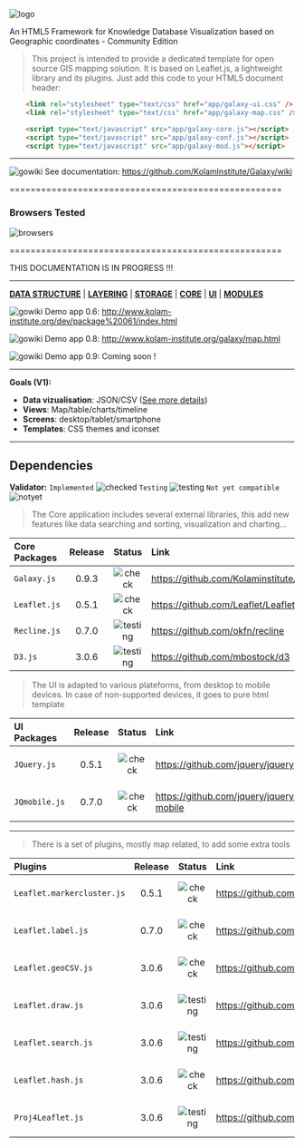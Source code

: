 ![logo](http://www.kolam-institute.org/images/galaxy1logo.jpg)

An HTML5 Framework for Knowledge Database Visualization based on Geographic coordinates - Community Edition

> This project is intended to provide a dedicated template for open source GIS mapping solution. 
> It is based on Leaflet.js, a lightweight library and its plugins. Just add this code to your HTML5 document header:

```html
    <link rel="stylesheet" type="text/css" href="app/galaxy-ui.css" />
    <link rel="stylesheet" type="text/css" href="app/galaxy-map.css" />
```

```html
    <script type="text/javascript" src="app/galaxy-core.js"></script>
    <script type="text/javascript" src="app/galaxy-conf.js"></script>
    <script type="text/javascript" src="app/galaxy-mod.js"></script>
```

***

![gowiki](http://www.vpul.upenn.edu/gic/images/arrow2.gif)   See documentation: https://github.com/KolamInstitute/Galaxy/wiki

====================================================

### Browsers Tested ###

![browsers](http://www.webapptesting.com/wp-content/uploads/2012/12/Mobile-Browsers.jpg)

====================================================

THIS DOCUMENTATION IS IN PROGRESS !!!
* * *
[**DATA STRUCTURE**](https://github.com/KolamInstitute/Galaxy-/wiki/Development-plan) | [**LAYERING**](https://github.com/KolamInstitute/Galaxy-/wiki/Development-plan) | [**STORAGE**](https://github.com/KolamInstitute/Galaxy-/wiki/Development-plan) | [**CORE**](https://github.com/KolamInstitute/Galaxy-/wiki/Development-plan) | [**UI**](https://github.com/KolamInstitute/Galaxy-/wiki/Development-plan) | [**MODULES**](https://github.com/KolamInstitute/Galaxy-/wiki/Development-plan)

![gowiki](http://www.vpul.upenn.edu/gic/images/arrow2.gif)   Demo app 0.6: http://www.kolam-institute.org/dev/package%20061/index.html

![gowiki](http://www.vpul.upenn.edu/gic/images/arrow2.gif)   Demo app 0.8: http://www.kolam-institute.org/galaxy/map.html

![gowiki](http://www.vpul.upenn.edu/gic/images/arrow2.gif)   Demo app 0.9: Coming soon !
* * *
**Goals (V1):**
* **Data vizualisation**: JSON/CSV ([See more details](https://github.com/KolamInstitute/Galaxy-/wiki/GeoJson-specifications))
* **Views**: Map/table/charts/timeline
* **Screens**: desktop/tablet/smartphone
* **Templates**: CSS themes and iconset

***

Dependencies 
------------

**Validator:** 
`Implemented` ![checked](http://www.digium.com/sites/digium/files/icon-green-check.png)
`Testing` ![testing](http://www.onlinecjc.ca/webfiles/images/icons/cog_add.png)
`Not yet compatible` ![notyet](http://www.whosarrested.com/images/error.png)

> The Core application includes several external libraries, 
this add new features like data searching and sorting, visualization and charting...

| Core Packages| Release | Status  | Link | Comments |
|:-------------|:-------:|:-------:|:-----|:---------|
| `Galaxy.js`  |0.9.3    |![check](http://www.digium.com/sites/digium/files/icon-green-check.png) | https://github.com/Kolaminstitute/Galaxy | UI engine |
| `Leaflet.js` |0.5.1    |![check](http://www.digium.com/sites/digium/files/icon-green-check.png) | https://github.com/Leaflet/Leaflet| Map view engine |
| `Recline.js` |0.7.0    |![testing](http://www.onlinecjc.ca/webfiles/images/icons/cog_add.png)   | https://github.com/okfn/recline | Data bind engine |
| `D3.js`      |3.0.6    |![testing](http://www.onlinecjc.ca/webfiles/images/icons/cog_add.png)   | https://github.com/mbostock/d3 | Data view engine |

> The UI is adapted to various plateforms, from desktop to mobile devices. In case of non-supported devices, it goes
to pure html template

| UI Packages  | Release | Status  | Link | Comments |
|:-------------|:-------:|:-------:|:-----|:---------|
| `JQuery.js` |0.5.1     |![check](http://www.digium.com/sites/digium/files/icon-green-check.png) | https://github.com/jquery/jquery | no comments yet |
| `JQmobile.js` |0.7.0   |![check](http://www.digium.com/sites/digium/files/icon-green-check.png) | https://github.com/jquery/jquery-mobile | no comments yet |

***

> There is a set of plugins, mostly map related, to add some extra tools

| Plugins                    | Release | Status  | Link | Comments |
|:---------------------------|:-------:|:-------:|:-----|:---------|
| `Leaflet.markercluster.js` |0.5.1    |![check](http://www.digium.com/sites/digium/files/icon-green-check.png) | https://github.com/Leaflet/Leaflet| no comments yet |
| `Leaflet.label.js`         |0.7.0    |![check](http://www.digium.com/sites/digium/files/icon-green-check.png) | https://github.com/okfn/recline | no comments yet |
| `Leaflet.geoCSV.js`        |3.0.6    |![check](http://www.digium.com/sites/digium/files/icon-green-check.png) | https://github.com/mbostock/d3 | no comments yet |
| `Leaflet.draw.js`          |3.0.6    |![testing](http://www.onlinecjc.ca/webfiles/images/icons/cog_add.png) | https://github.com/mbostock/d3 | no comments yet |
| `Leaflet.search.js`        |3.0.6    |![testing](http://www.onlinecjc.ca/webfiles/images/icons/cog_add.png) | https://github.com/mbostock/d3 | no comments yet |
| `Leaflet.hash.js`          |3.0.6    |![check](http://www.digium.com/sites/digium/files/icon-green-check.png) | https://github.com/mbostock/d3 | no comments yet |
| `Proj4Leaflet.js`          |3.0.6    |![testing](http://www.onlinecjc.ca/webfiles/images/icons/cog_add.png) | https://github.com/mbostock/d3 | no comments yet |

